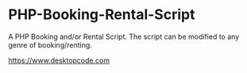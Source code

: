 # PHP-Booking-Rental-Script
A PHP Booking and/or Rental Script. The script can be modified to any genre of booking/renting.

https://www.desktopcode.com
